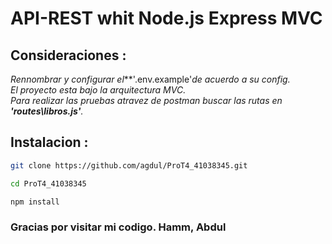 # API-REST whit Node.js Express MVC

## Consideraciones : <br>
*Rennombrar y configurar el***'.env.example'***de acuerdo a su config.*<br>
*El proyecto esta bajo la arquitectura MVC.*<br>
*Para realizar las pruebas atravez de postman buscar las rutas en* **'routes\libros.js'***.*

## Instalacion : <br>
```bash
git clone https://github.com/agdul/ProT4_41038345.git

cd ProT4_41038345

npm install 
```

### Gracias por visitar mi codigo. Hamm, Abdul